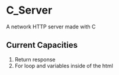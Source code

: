 # C_Server

A network HTTP server made with C

## Current Capacities

1. Return response
1. For loop and variables inside of the html
